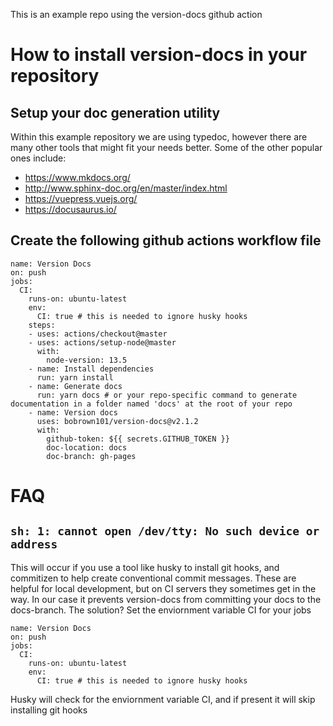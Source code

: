This is an example repo using the version-docs github action

# How to install version-docs in your repository

## Setup your doc generation utility

Within this example repository we are using typedoc, however there are many other tools that might fit your needs better. Some of the other popular ones include:

- https://www.mkdocs.org/
- http://www.sphinx-doc.org/en/master/index.html
- https://vuepress.vuejs.org/
- https://docusaurus.io/

## Create the following github actions workflow file

```
name: Version Docs
on: push
jobs:
  CI:
    runs-on: ubuntu-latest
    env:
      CI: true # this is needed to ignore husky hooks
    steps:
    - uses: actions/checkout@master
    - uses: actions/setup-node@master
      with:
        node-version: 13.5
    - name: Install dependencies
      run: yarn install
    - name: Generate docs
      run: yarn docs # or your repo-specific command to generate documentation in a folder named 'docs' at the root of your repo
    - name: Version docs
      uses: bobrown101/version-docs@v2.1.2
      with:
        github-token: ${{ secrets.GITHUB_TOKEN }}
        doc-location: docs
        doc-branch: gh-pages
```

# FAQ

## `sh: 1: cannot open /dev/tty: No such device or address`

This will occur if you use a tool like husky to install git hooks, and commitizen to help create conventional commit messages. These are helpful for local development, but on CI servers they sometimes get in the way. In our case it prevents version-docs from committing your docs to the docs-branch. The solution? Set the enviornment variable CI for your jobs

```
name: Version Docs
on: push
jobs:
  CI:
    runs-on: ubuntu-latest
    env:
      CI: true # this is needed to ignore husky hooks
```

Husky will check for the enviornment variable CI, and if present it will skip installing git hooks